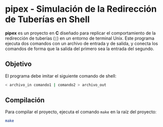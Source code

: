 # pipex - Simulación de la Redirección de Tuberías en Shell

**pipex** es un proyecto en **C** diseñado para replicar el comportamiento de la redirección de tuberías (`|`) en un entorno de terminal Unix. Este programa ejecuta dos comandos con un archivo de entrada y de salida, y conecta los comandos de forma que la salida del primero sea la entrada del segundo.

## Objetivo

El programa debe imitar el siguiente comando de shell:
```bash
< archivo_in comando1 | comando2 > archivo_out
```

## Compilación

Para compilar el proyecto, ejecuta el comando `make` en la raíz del proyecto:

```bash
make
```